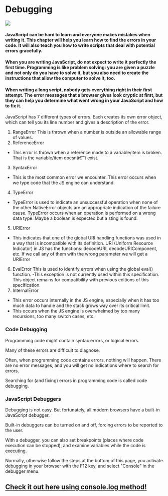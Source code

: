 # Debugging
![](https://image.slidesharecdn.com/debugging-javascript-web-141030080414-conversion-gate02/95/debugging-javascript-1-638.jpg?cb=1415345877)

#### JavaScript can be hard to learn and everyone makes mistakes when writing it. This chapter will help you learn how to find the errors in your code. It will also teach you how to write scripts that deal with potential errors gracefully.


#### When you are writing JavaScript, do not expect to write it perfectly the first time. Programming is like problem solving: you are given a puzzle and not only do you have to solve it, but you also need to create the instructions that allow the computer to solve it, too.


#### When writing a long script, nobody gets everything right in their first attempt. The error messages that a browser gives look cryptic at first, but they can help you determine what went wrong in your JavaScript and how to fix it. 

JavaScript has 7 different types of errors. Each creates its own error object, which can tell you its line number and gives a description of the error.
1. RangeError
This is thrown when a number is outside an allowable range of values.
2. ReferenceError
 - This error is thrown when a reference made to a variable/item is broken. That is the variable/item doesnâ€™t exist.
3. SyntaxError
- This is the most common error we encounter. This error occurs when we type code that the JS engine can understand.
4. TypeError
- TypeError is used to indicate an unsuccessful operation when none of the other NativeError objects are an appropriate indication of the failure cause.
TypeError occurs when an operation is performed on a wrong data type. Maybe a boolean is expected but a sting is found.
5. URIError
- This indicates that one of the global URI handling functions was used in a way that is incompatible with its definition.
URI (Uniform Resource Indicator) in JS has the functions: decodeURI, decodeURIComponent, etc.
If we call any of them with the wrong parameter we will get a URIError
6. EvalError
This is used to identify errors when using the global eval() function. -This exception is not currently used within this specification. This object remains for compatibility with previous editions of this specification.
7. InternalError
- This error occurs internally in the JS engine, especially when it has too much data to handle and the stack grows way over its critical limit.
- This occurs when the JS engine is overwhelmed by too many recursions, too many switch cases, etc.

### Code Debugging

Programming code might contain syntax errors, or logical errors.

Many of these errors are difficult to diagnose.

Often, when programming code contains errors, nothing will happen. There are no error messages, and you will get no indications where to search for errors.

Searching for (and fixing) errors in programming code is called code debugging.

### JavaScript Debuggers
Debugging is not easy. But fortunately, all modern browsers have a built-in JavaScript debugger.

Built-in debuggers can be turned on and off, forcing errors to be reported to the user.

With a debugger, you can also set breakpoints (places where code execution can be stopped), and examine variables while the code is executing.

Normally, otherwise follow the steps at the bottom of this page, you activate debugging in your browser with the F12 key, and select "Console" in the debugger menu.

## [Check it out here using console.log method!](https://www.w3schools.com/js/tryit.asp?filename=tryjs_console)